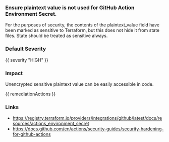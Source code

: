 
### Ensure plaintext value is not used for GitHub Action Environment Secret.

For the purposes of security, the contents of the plaintext_value field have been marked as sensitive to Terraform, but this does not hide it from state files. State should be treated as sensitive always.

### Default Severity
{{ severity "HIGH" }}

### Impact
Unencrypted sensitive plaintext value can be easily accessible in code.

<!-- DO NOT CHANGE -->
{{ remediationActions }}

### Links
- https://registry.terraform.io/providers/integrations/github/latest/docs/resources/actions_environment_secret
 - https://docs.github.com/en/actions/security-guides/security-hardening-for-github-actions
        